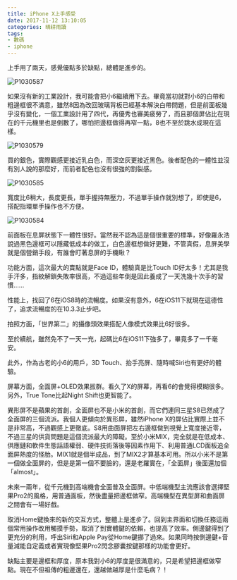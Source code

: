 ```yaml
---
title: iPhone X上手感受
date: 2017-11-12 13:10:05
categories: 晴耕雨讀
tags:
- 數碼
- iphone
---
```

上手用了兩天，感覺優點多於缺點，總體是進步的。

![P1030587](http://ou1l9js54.bkt.clouddn.com/2017-11-12-P1030587.JPG)

如果沒有新的工業設計，我可能會把小6繼續用下去。畢竟當初就對小6的白帶和粗邊框很不滿意，雖然8因為改回玻璃背板已經基本解決白帶問題，但是前面板幾乎沒有變化，一個工業設計用了四代，再優秀也審美疲勞了，而且那個屏佔比在現在的千元機里也是倒數了，哪怕把邊框做得再窄一點，8也不至於跳水成現在這樣。
    
![P1030579](http://ou1l9js54.bkt.clouddn.com/2017-11-12-P1030579.JPG)

買的銀色，實際觀感更接近乳白色，而深空灰更接近黑色。後者配色的一體性並沒有別人說的那麼好，而前者配色也沒有很強的割裂感。

![P1030585](http://ou1l9js54.bkt.clouddn.com/2017-11-12-P1030585.JPG)

寬度比6稍大，長度更長，單手握持無壓力，不過單手操作就別想了，即使是6，搭配指環單手操作也不方便。

![P1030584](http://ou1l9js54.bkt.clouddn.com/2017-11-12-P1030584.JPG)

前面板在息屏狀態下一體性很好。當然我不認為這是個很重要的標準，好像羅永浩說過黑色邊框可以隱藏低成本的做工，白色邊框想做好更難，不管真假，息屏美學就是個營銷手段，有誰會盯著息屏的手機瞅？

功能方面，這次最大的賣點就是Face ID，體驗真是比Touch ID好太多！尤其是我手汗多，指紋解鎖失敗率很高，不過這些年倒是因此養成了一天洗幾十次手的習慣……

性能上，找回了6在iOS8時的流暢度。如果沒有意外，6在iOS11下就現在這德性了，追求流暢度的在10.3.3止步吧。

拍照方面，「世界第二」的攝像頭效果搭配人像模式效果比6好很多。

至於續航，雖然免不了一天一充，起碼比6在iOS11下強多了，畢竟多了一千毫安。

此外，作為古老的小6的用戶，3D Touch、抬手亮屏、隨時喊Siri也有更好的體驗。

屏幕方面，全面屏+OLED效果拔群。看久了X的屏幕，再看6的會覺得模糊很多。另外，True Tone比起Night Shift也更智能了。

異形屏不是蘋果的首創，全面屏也不是小米的首創，而它們連同三星S8已然成了全面屏的三個流派。我個人更傾向於異形屏，雖然iPhone X的屏佔比實際上並不是非常高，不過觀感上更徹底。S8用曲面屏把左右邊框做到視覺上寬度接近零，不過三星的供貨問題是這個流派最大的障礙。至於小米MIX，完全就是在低成本、供應鏈和軟件生態話語權弱、硬件技術落後等因素作用下、利用普通LCD面板追全面屏熱度的怪胎。MIX1就是個半成品，到了MIX2才算基本可用。所以小米不是第一個做全面屏的，但是是第一個不要臉的，還是老羅實在，「全面屏」後面還加個「almost」。

未來一兩年，從千元機到高端機會全面普及全面屏。中低端機型主流應該會選擇堅果Pro2的風格，用普通面板，然後盡量把邊框做窄。高端機型在異型屏和曲面屏之間會有一場好戲。

取消Home鍵換來的新的交互方式，整體上是進步了。回到主界面和切換任務這兩個常用操作改用觸摸手勢，取消了到實體鍵的依賴，也提高了效率。側邊鍵得到了更充分的利用，呼出Siri和Apple Pay從Home鍵挪了過來。如果同時按側邊鍵+音量減能自定義或者實現像堅果Pro2閃念膠囊按鍵那樣的功能會更好。

缺點主要是邊框和厚度，原本我對小6的厚度是很滿意的，只是希望把邊框做窄點。現在不但祖傳的粗邊還在，還越做越厚是什麼毛病？！

